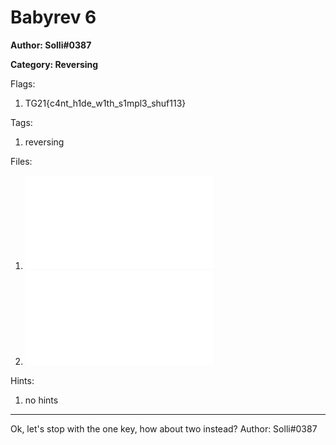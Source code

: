 # Babyrev 6
**Author: Solli#0387**

**Category: Reversing**

Flags:
1. TG21{c4nt_h1de_w1th_s1mpl3_shuf113}


Tags: 
1. reversing

Files: 
1. ![enc.py](./uploads/enc.py)
2. ![enc.txt](./uploads/enc.txt)

Hints: 
1. no hints


---
Ok, let's stop with the one key, how about two instead?
Author: Solli#0387

